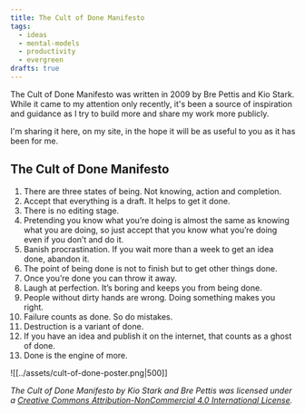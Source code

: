 ```yaml
---
title: The Cult of Done Manifesto
tags:
  - ideas
  - mental-models
  - productivity
  - evergreen
drafts: true
---
```

The Cult of Done Manifesto was written in 2009 by Bre Pettis and Kio Stark. While it came to my attention only recently, it's been a source of inspiration and guidance as I try to build more and share my work more publicly. 

I'm sharing it here, on my site, in the hope it will be as useful to you as it has been for me.

## The Cult of Done Manifesto

1. There are three states of being. Not knowing, action and completion.
2. Accept that everything is a draft. It helps to get it done.
3. There is no editing stage.
4. Pretending you know what you’re doing is almost the same as knowing what you are doing, so just accept that you know what you’re doing even if you don’t and do it.
5. Banish procrastination. If you wait more than a week to get an idea done, abandon it.
6. The point of being done is not to finish but to get other things done.
7. Once you’re done you can throw it away.
8. Laugh at perfection. It’s boring and keeps you from being done.
9. People without dirty hands are wrong. Doing something makes you right.
10. Failure counts as done. So do mistakes.
11. Destruction is a variant of done.
12. If you have an idea and publish it on the internet, that counts as a ghost of done.
13. Done is the engine of more.

![[../assets/cult-of-done-poster.png|500]]

*_The Cult of Done Manifesto_ by Kio Stark and Bre Pettis was licensed under a [Creative Commons Attribution-NonCommercial 4.0 International License](https://creativecommons.org/licenses/by-nc/4.0/).*

